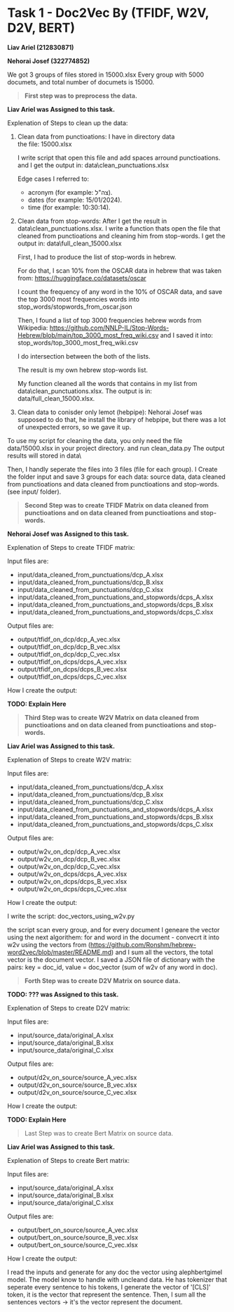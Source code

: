 # Task 1 - Doc2Vec By (TFIDF, W2V, D2V, BERT)

**Liav Ariel (212830871)**

**Nehorai Josef (322774852)**

We got 3 groups of files stored in 15000.xlsx
Every group with 5000 documets, and total number of documets is 15000.

> **First step was to preprocess the data.**

**Liav Ariel was Assigned to this task.**

Explenation of Steps to clean up the data:

1. Clean data from punctioations:
	I have in directory data\
	the file: 15000.xlsx

	I write script that open this file and add spaces arround punctioations. 
	and I get the output in: data\clean_punctuations.xlsx
	
	Edge cases I referred to:
	- acronym (for example: צה"ל).
	- dates (for example: 15/01/2024).
	- time (for example: 10:30:14).
	
2. Clean data from stop-words:
	After I get the result in data\clean_punctuations.xlsx.
	I write a function thats open the file that cleaned from punctioations and cleaning him from stop-words.
	I get the output in: data\full_clean_15000.xlsx
	
	First, I had to produce the list of stop-words in hebrew.
	
	For do that, I scan 10% from the OSCAR data in hebrew that was taken from: https://huggingface.co/datasets/oscar
	
	I count the frequency of any word in the 10% of OSCAR data, and save the top 3000 most frequencies words into stop_words/stopwords_from_oscar.json
	
	Then, I found a list of top 3000 frequencies hebrew words from Wikipedia: https://github.com/NNLP-IL/Stop-Words-Hebrew/blob/main/top_3000_most_freq_wiki.csv
	and I saved it into: stop_words/top_3000_most_freq_wiki.csv
	
	I do intersection between the both of the lists.
	
	The result is my own hebrew stop-words list.
	
	My function cleaned all the words that contains in my list from data\clean_punctuations.xlsx.
	The output is in: data/full_clean_15000.xlsx.

3. Clean data to conisder only lemot (hebpipe):
	Nehorai Josef was supposed to do that, he install the library of hebpipe, 
	but there was a lot of unexpected errors, 
	so we gave it up.
	
To use my script for cleaning the data, you only need the file data/15000.xlsx in your project directory.
and run clean_data.py
The output results will stored in data\

Then, I handly seperate the files into 3 files (file for each group).
I Create the folder input and save 3 groups for each data: source data, data cleaned from punctioations and data cleaned from punctioations and stop-words. (see input/ folder).

> **Second Step was to create TFIDF Matrix on data cleaned from punctioations and on data cleaned from punctioations and stop-words.**

**Nehorai Josef was Assigned to this task.**

Explenation of Steps to create TFIDF matrix:

Input files are: 
- input/data_cleaned_from_punctuations/dcp_A.xlsx
- input/data_cleaned_from_punctuations/dcp_B.xlsx
- input/data_cleaned_from_punctuations/dcp_C.xlsx
- input/data_cleaned_from_punctuations_and_stopwords/dcps_A.xlsx
- input/data_cleaned_from_punctuations_and_stopwords/dcps_B.xlsx
- input/data_cleaned_from_punctuations_and_stopwords/dcps_C.xlsx

Output files are:
- output/tfidf_on_dcp/dcp_A_vec.xlsx
- output/tfidf_on_dcp/dcp_B_vec.xlsx
- output/tfidf_on_dcp/dcp_C_vec.xlsx
- output/tfidf_on_dcps/dcps_A_vec.xlsx
- output/tfidf_on_dcps/dcps_B_vec.xlsx
- output/tfidf_on_dcps/dcps_C_vec.xlsx

How I create the output:

**TODO: Explain Here**

> **Third Step was to create W2V Matrix on data cleaned from punctioations and on data cleaned from punctioations and stop-words.**

**Liav Ariel was Assigned to this task.**

Explenation of Steps to create W2V matrix:

Input files are: 
- input/data_cleaned_from_punctuations/dcp_A.xlsx
- input/data_cleaned_from_punctuations/dcp_B.xlsx
- input/data_cleaned_from_punctuations/dcp_C.xlsx
- input/data_cleaned_from_punctuations_and_stopwords/dcps_A.xlsx
- input/data_cleaned_from_punctuations_and_stopwords/dcps_B.xlsx
- input/data_cleaned_from_punctuations_and_stopwords/dcps_C.xlsx

Output files are:
- output/w2v_on_dcp/dcp_A_vec.xlsx
- output/w2v_on_dcp/dcp_B_vec.xlsx
- output/w2v_on_dcp/dcp_C_vec.xlsx
- output/w2v_on_dcps/dcps_A_vec.xlsx
- output/w2v_on_dcps/dcps_B_vec.xlsx
- output/w2v_on_dcps/dcps_C_vec.xlsx

How I create the output:

I write the script: doc_vectors_using_w2v.py

the script scan every group, and for every document I geneare the vector using the next algorithem:
for and word in the document - convecrt it into w2v using the vectors from (https://github.com/Ronshm/hebrew-word2vec/blob/master/README.md)
and I sum all the vectors, the total vector is the document vector.
I saved a JSON file of dictionary with the pairs: 
key = doc_id, value = doc_vector (sum of w2v of any word in doc).

> **Forth Step was to create D2V Matrix on source data.**

**TODO: ??? was Assigned to this task.**

Explenation of Steps to create D2V matrix:

Input files are: 
- input/source_data/original_A.xlsx
- input/source_data/original_B.xlsx
- input/source_data/original_C.xlsx

Output files are:
- output/d2v_on_source/source_A_vec.xlsx
- output/d2v_on_source/source_B_vec.xlsx
- output/d2v_on_source/source_C_vec.xlsx

How I create the output:

**TODO: Explain Here**

> Last Step was to create Bert Matrix on source data.

**Liav Ariel was Assigned to this task.**

Explenation of Steps to create Bert matrix:

Input files are: 
- input/source_data/original_A.xlsx
- input/source_data/original_B.xlsx
- input/source_data/original_C.xlsx

Output files are:
- output/bert_on_source/source_A_vec.xlsx
- output/bert_on_source/source_B_vec.xlsx
- output/bert_on_source/source_C_vec.xlsx

How I create the output:

I read the inputs and generate for any doc the vector using alephbertgimel model.
The model know to handle with uncleand data.
He has tokenizer that seperate every sentence to his tokens, I generate the vector of '[CLS]' token,
it is the vector that represent the sentence.
Then, I sum all the sentences vectors -> it's the vector represent the document.
